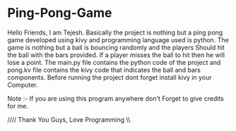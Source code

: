 # Ping-Pong-Game
Hello Friends, I am Tejesh. Basically the project is nothing but a ping pong game developed using kivy and 
programming language used is python. The game is nothing but a ball is bouncing randomly and the players 
Should hit the ball with the bars provided. If a player misses the ball to hit then he will lose
a point. The main.py file contains the python code of the project and pong.kv file contains the kivy code
that indicates the ball and bars components. Before running the project dont forget install kivy in your 
Computer.

Note :- If you are using this program anywhere don't Forget to give credits for me.

//// Thank You Guys, Love Programming \\\\
